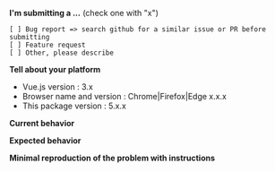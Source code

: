 **I'm submitting a ...**  (check one with "x")

```
[ ] Bug report => search github for a similar issue or PR before submitting
[ ] Feature request
[ ] Other, please describe
```

**Tell about your platform**

* Vue.js version : 3.x
* Browser name and version : Chrome|Firefox|Edge x.x.x
* This package version : 5.x.x

**Current behavior**
<!-- Describe how the bug manifests. -->

**Expected behavior**
<!-- Describe what the behavior would be without the bug. -->

**Minimal reproduction of the problem with instructions**
<!--
If the current behavior is a bug or you can illustrate your feature request better with an example, 
please provide the *STEPS TO REPRODUCE* and if possible a *MINIMAL DEMO* of the problem via https://jsfiddle.net or similar 
-->
